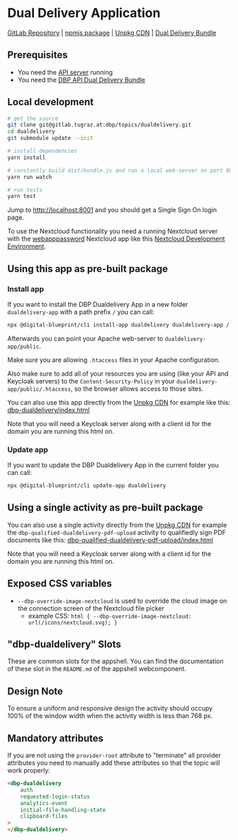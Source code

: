 # Dual Delivery Application

[GitLab Repository](https://gitlab.tugraz.at/dbp/dual-delivery/dualdelivery) |
[npmjs package](https://www.npmjs.com/package/@dbp-topics/dualdelivery) |
[Unpkg CDN](https://unpkg.com/browse/@dbp-topics/dualdelivery/) |
[Dual Delivery Bundle](https://gitlab.tugraz.at/dbp/dual-delivery/api-dual-delivery-bundle)


## Prerequisites

- You need the [API server](https://gitlab.tugraz.at/dbp/relay/dbp-relay-server-template) running
- You need the [DBP API Dual Delivery Bundle](https://gitlab.tugraz.at/dbp/dual-delivery/api-dual-delivery-bundle)

## Local development

```bash
# get the source
git clone git@gitlab.tugraz.at:dbp/topics/dualdelivery.git
cd dualdelivery
git submodule update --init

# install dependencies
yarn install

# constantly build dist/bundle.js and run a local web-server on port 8001 
yarn run watch

# run tests
yarn test
```

Jump to <http://localhost:8001> and you should get a Single Sign On login page.

To use the Nextcloud functionality you need a running Nextcloud server with the
[webapppassword](https://gitlab.tugraz.at/DBP/Middleware/Nextcloud/webapppassword) Nextcloud app like this
[Nextcloud Development Environment](https://gitlab.tugraz.at/DBP/Middleware/Nextcloud/webapppassword/-/tree/master/docker).

## Using this app as pre-built package

### Install app

If you want to install the DBP Dualdelivery App in a new folder `dualdelivery-app` with a path prefix `/` you can call:

```bash
npx @digital-blueprint/cli install-app dualdelivery dualdelivery-app /
```

Afterwards you can point your Apache web-server to `dualdelivery-app/public`.

Make sure you are allowing `.htaccess` files in your Apache configuration.

Also make sure to add all of your resources you are using (like your API and Keycloak servers) to the
`Content-Security-Policy` in your `dualdelivery-app/public/.htaccess`, so the browser allows access to those sites.

You can also use this app directly from the [Unpkg CDN](https://unpkg.com/browse/@dbp-topics/dualdelivery/)
for example like this: [dbp-dualdelivery/index.html](https://gitlab.tugraz.at/dbp/dual-delivery/dualdelivery/-/tree/master/examples/dbp-dualdelivery/index.html)

Note that you will need a Keycloak server along with a client id for the domain you are running this html on.

### Update app

If you want to update the DBP Dualdelivery App in the current folder you can call:

```bash
npx @digital-blueprint/cli update-app dualdelivery
```

## Using a single activity as pre-built package

You can also use a single activity directly from the [Unpkg CDN](https://unpkg.com/browse/@dbp-topics/dualdelivery/)
for example the `dbp-qualified-dualdelivery-pdf-upload` activity to qualifiedly sign PDF documents like this:
[dbp-qualified-dualdelivery-pdf-upload/index.html](https://gitlab.tugraz.at/dbp/dual-delivery/dualdelivery/-/tree/master/examples/dbp-qualified-dualdelivery-pdf-upload/index.html)

Note that you will need a Keycloak server along with a client id for the domain you are running this html on.

## Exposed CSS variables

- `--dbp-override-image-nextcloud` is used to override the cloud image on the connection screen of the Nextcloud file picker
    - example CSS: `html { --dbp-override-image-nextcloud: url(/icons/nextcloud.svg); }`

## "dbp-dualdelivery" Slots

These are common slots for the appshell. You can find the documentation of these slot in the `README.md` of the appshell webcomponent.

## Design Note

To ensure a uniform and responsive design the activity should occupy 100% of the window width when the activity width is less than 768 px.

## Mandatory attributes

If you are not using the `provider-root` attribute to "terminate" all provider attributes
you need to manually add these attributes so that the topic will work properly:

```html
<dbp-dualdelivery
    auth
    requested-login-status
    analytics-event
    initial-file-handling-state
    clipboard-files
>
</dbp-dualdelivery>
```
